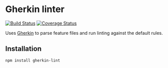 # Gherkin linter
[![Build Status](https://travis-ci.org/s-hutch/gherkin-linter.svg?branch=master)](https://travis-ci.org/s-hutch/gherkin-linter)
[![Coverage Status](https://coveralls.io/repos/github/s-hutch/gherkin-linter/badge.svg?branch=master)](https://coveralls.io/github/s-hutch/gherkin-linter?branch=master)

Uses [Gherkin](https://github.com/cucumber/gherkin-javascript) to parse feature files and run linting against the default rules.

## Installation
```
npm install gherkin-lint

```